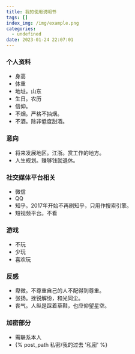 ```yaml
---
title: 我的使用说明书
tags: []
index_img: /img/example.png
categories:
  - undefined
date: 2023-01-24 22:07:01
---
```

### 个人资料
- 身高
- 体重
- 地址。山东
- 生日。农历
- 信仰。
- 不烟。严格不抽烟。
- 不酒。除非低度甜酒。
### 意向
- 将来发展地区。江浙。赏工作的地方。
- 人生规划。赚够钱就退休。
### 社交媒体平台相关
- 微信
- QQ
- 知乎。2017年开始不再刷知乎，只用作搜索引擎。
- 短视频平台。不看
### 游戏
- 不玩
- 少玩
- 喜欢玩
### 反感
- 卑微。不尊重自己的人不配得到尊重。
- 张扬。挫锐解纷，和光同尘。
- 丧气。人纵是踩着草鞋，也应仰望星空。

### 加密部分
- 需联系本人
- {% post_path 私密/我的过去 '私密' %}